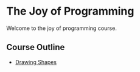 # The Joy of Programming

Welcome to the joy of programming course.

## Course Outline

* [Drawing Shapes](drawing-shapes)